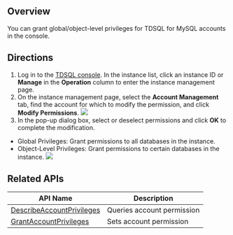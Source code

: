 ## Overview
You can grant global/object-level privileges for TDSQL for MySQL accounts in the console.

## Directions
1. Log in to the [TDSQL console](https://console.cloud.tencent.com/tdsqld/instance-tdmysql). In the instance list, click an instance ID or **Manage** in the **Operation** column to enter the instance management page.
2. On the instance management page, select the **Account Management** tab, find the account for which to modify the permission, and click **Modify Permissions**.
![](https://staticintl.cloudcachetci.com/yehe/backend-news/XMJs067_1.png)
3. In the pop-up dialog box, select or deselect permissions and click **OK** to complete the modification.
 - Global Privileges: Grant permissions to all databases in the instance.
 - Object-Level Privileges: Grant permissions to certain databases in the instance.
![](https://staticintl.cloudcachetci.com/yehe/backend-news/AzJb007_2.png)

## Related APIs

| API Name | Description |
| ------------------------------------------------------------ | ------------ |
| [DescribeAccountPrivileges](https://intl.cloud.tencent.com/document/product/1042/34447) | Queries account permission |
| [GrantAccountPrivileges](https://intl.cloud.tencent.com/document/product/1042/34437) | Sets account permission |

